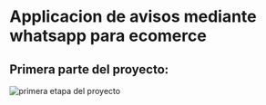 # Applicacion de avisos mediante whatsapp para ecomerce

## Primera parte del proyecto:
![primera etapa del proyecto](https://github.com/NicolasAgustinRame/appavisosmediantewhatsapp/assets/109234443/6b0ef490-4ece-40d5-bf9d-c0078afb6c94)
